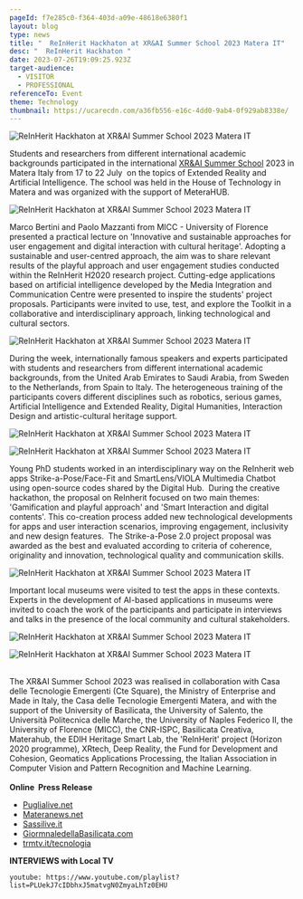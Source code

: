 ```yaml
---
pageId: f7e285c0-f364-403d-a09e-48618e6380f1
layout: blog
type: news
title: "  ReInHerit Hackhaton at XR&AI Summer School 2023 Matera IT"
desc: "  ReInHerit Hackhaton "
date: 2023-07-26T19:09:25.923Z
target-audience:
  - VISITOR
  - PROFESSIONAL
referenceTo: Event
theme: Technology
thumbnail: https://ucarecdn.com/a36fb556-e16c-4dd0-9ab4-0f929ab8338e/
---
```

![  ReInHerit Hackhaton at XR&AI Summer School 2023 Matera IT](https://ucarecdn.com/2f3a386e-0b25-4204-bd20-626c94a89bd2/ "  ReInHerit Hackhaton at XR&AI Summer School 2023 Matera IT")

Students and researchers from different international academic backgrounds participated in the international [XR&AI Summer School](https://xrsalento.it/xrai-summer-school-2023/) 2023 in Matera Italy from 17 to 22 July  on the topics of Extended Reality and Artificial Intelligence. The school was held in the House of Technology in Matera and was organized with the support of MeteraHUB.

![  ReInHerit Hackhaton at XR&AI Summer School 2023 Matera IT](https://ucarecdn.com/e2c51550-9fd2-4487-8c76-800f7ec98bbe/ "  ReInHerit Hackhaton at XR&AI Summer School 2023 Matera IT")

Marco Bertini and Paolo Mazzanti from MICC - University of Florence presented a practical lecture on 'Innovative and sustainable approaches for user engagement and digital interaction with cultural heritage'. Adopting a sustainable and user-centred approach, the aim was to share relevant results of the playful approach and user engagement studies conducted within the ReInHerit H2020 research project. Cutting-edge applications based on artificial intelligence developed by the Media Integration and Communication Centre were presented to inspire the students' project proposals. Participants were invited to use, test, and explore the Toolkit in a collaborative and interdisciplinary approach, linking technological and cultural sectors.

![  ReInHerit Hackhaton at XR&AI Summer School 2023 Matera IT](https://ucarecdn.com/82e72639-17f0-405d-b087-0c3a94bf318f/ "  ReInHerit Hackhaton at XR&AI Summer School 2023 Matera IT")

During the week, internationally famous speakers and experts participated with students and researchers from different international academic backgrounds, from the United Arab Emirates to Saudi Arabia, from Sweden to the Netherlands, from Spain to Italy. The heterogeneous training of the participants covers different disciplines such as robotics, serious games, Artificial Intelligence and Extended Reality, Digital Humanities, Interaction Design and artistic-cultural heritage support.

![  ReInHerit Hackhaton at XR&AI Summer School 2023 Matera IT](https://ucarecdn.com/eb9df5af-c81d-4af4-9703-3888fa7f1968/ "  ReInHerit Hackhaton at XR&AI Summer School 2023 Matera IT")

![  ReInHerit Hackhaton at XR&AI Summer School 2023 Matera IT](https://ucarecdn.com/e77fe5d0-37f5-4378-a2f9-2c0e4e1fcb94/ "  ReInHerit Hackhaton at XR&AI Summer School 2023 Matera IT")

Young PhD students worked in an interdisciplinary way on the ReInherit web apps Strike-a-Pose/Face-Fit and SmartLens/VIOLA Multimedia Chatbot using open-source codes shared by the Digital Hub.  During the creative hackathon, the proposal on ReInherit focused on two main themes: 'Gamification and playful approach' and 'Smart Interaction and digital contents'. This co-creation process added new technological developments for apps and user interaction scenarios, improving engagement, inclusivity and new design features.  The Strike-a-Pose 2.0 project proposal was awarded as the best and evaluated according to criteria of coherence, originality and innovation, technological quality and communication skills.

![  ReInHerit Hackhaton at XR&AI Summer School 2023 Matera IT](https://ucarecdn.com/4e2ef053-1fe1-4b93-93ce-b44269bc4ad3/ "  ReInHerit Hackhaton at XR&AI Summer School 2023 Matera IT")

Important local museums were visited to test the apps in these contexts. Experts in the development of AI-based applications in museums were invited to coach the work of the participants and participate in interviews and talks in the presence of the local community and cultural stakeholders.

![  ReInHerit Hackhaton at XR&AI Summer School 2023 Matera IT](https://ucarecdn.com/d18c8aa4-9017-4049-964d-8aec4288563c/ "  ReInHerit Hackhaton at XR&AI Summer School 2023 Matera IT")

![  ReInHerit Hackhaton at XR&AI Summer School 2023 Matera IT](https://ucarecdn.com/1f9c1f74-90ec-4398-86b3-e03813500e6b/ "  ReInHerit Hackhaton at XR&AI Summer School 2023 Matera IT")

\
The XR&AI Summer School 2023 was realised in collaboration with Casa delle Tecnologie Emergenti (Cte Square), the Ministry of Enterprise and Made in Italy, the Casa delle Tecnologie Emergenti Matera, and with the support of the University of Basilicata, the University of Salento, the Università Politecnica delle Marche, the University of Naples Federico II, the University of Florence (MICC), the CNR-ISPC, Basilicata Creativa, Materahub, the EDIH Heritage Smart Lab, the 'ReInHerit' project (Horizon 2020 programme), XRtech, Deep Reality, the Fund for Development and Cohesion, Geomatics Applications Processing, the Italian Association in Computer Vision and Pattern Recognition and Machine Learning.\
\
**Online  Press Release**

* [Puglialive.net](https://www.puglialive.net/cte-matera-conclusa-nella-citta-dei-sassi-la-sesta-edizione-di-extended-reality-and-artificial-intelligence-international-summer-school-2023/)
* [Materanews.net](https://www.materanews.net/a-matera-studenti-e-ricercatori-da-tutto-il-mondo-ecco-le-foto/)
* [Sassilive.it](https://www.sassilive.it/economia/lavoro/extended-reality-and-artificial-intelligence-international-summer-school-2023-6-edizione-alla-casa-delle-tecnologie-emergenti-di-matera-report-e-foto/)
* [GiormnaledellaBasilicata.com](https://www.giornaledibasilicata.com/2023/07/alla-cte-matera-si-e-tenuta-la-sesta.html)
* [trmtv.it/tecnologia](https://www.trmtv.it/tecnologia/2023_07_24/386978.html?fbclid=IwAR0bnZPlckDJQ1WRNZtGANgvf3KZo0r8w6IbTs4Njvp3PgpoknN_eIAQqkk) 

**INTERVIEWS with Local TV**

`youtube: https://www.youtube.com/playlist?list=PLUekJ7cIDbhxJ5matvgN0ZmyaLhTz0EHU`